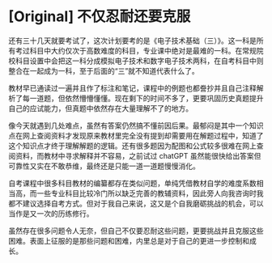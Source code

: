 # [Original] 不仅忍耐还要克服


还有三十几天就要考试了，这次计划要考的是《电子技术基础（三）》。这一科是所有考过科目中大约仅次于高数难度的科目，专业课中绝对是最难的一科。在常规院校科目设置中会把这一科分成模拟电子技术和数字电子技术两科，在自考科目中则整合在一起成为一科，至于后面的“三”就不知道代表什么了。

教材早已通读过一遍并且作了标注和笔记，课程中的例题也都誊抄并且自己注释解析了每一道题，但依然懵懵懂懂。现在剩下的时间不多了，更要巩固历史真题提升自己的应试能力，但真题中依然存在大量理解不了的地方。

像今天就遇到几处难点，虽然有答案仍然搞不懂前因后果。最郁闷是其中一个知识点在网上查阅资料才发现原来教材里完全没有提到却需要用在解题过程中，知道了这个知识点才终于理解解题的逻辑。还有很多题因为配图和公式较多很难在网上查阅资料，而教材中寻求解释并不容易，之前试过 chatGPT 虽然能很快给出答案但可靠性又实在不敢恭维，最终还是只能一道一道题慢慢消化。

自考课程中很多科目教材的编纂都存在类似问题，单纯凭借教材自学的难度系数相当高，而一些专业科目比较冷门所以缺乏完善的教辅资料，因此旁人向我咨询时我都不建议选择自考方式。但对于我自己来说，这又是个自我磨砺挑战的机会，可以当作是又一次的历练修行。

虽然存在很多问题令人无奈，但自己不仅要忍耐这些问题，更要挑战并且克服这些困难。表面上征服的是那些问题和困难，内里总是对于自己的更进一步控制和成长。
